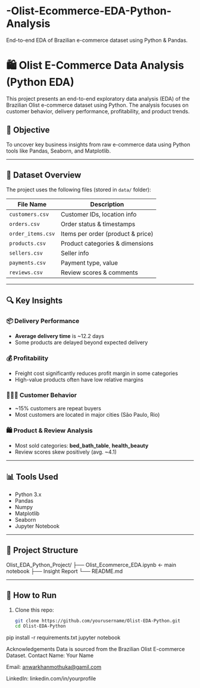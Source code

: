 # -Olist-Ecommerce-EDA-Python-Analysis
End-to-end EDA of Brazilian e-commerce dataset using Python &amp; Pandas.
# 🛍️ Olist E-Commerce Data Analysis (Python EDA)

This project presents an end-to-end exploratory data analysis (EDA) of the Brazilian Olist e-commerce dataset using Python. The analysis focuses on customer behavior, delivery performance, profitability, and product trends.

## 📌 Objective

To uncover key business insights from raw e-commerce data using Python tools like Pandas, Seaborn, and Matplotlib.

---

## 📁 Dataset Overview

The project uses the following files (stored in `data/` folder):

| File Name         | Description |
|-------------------|-------------|
| `customers.csv`   | Customer IDs, location info |
| `orders.csv`      | Order status & timestamps |
| `order_items.csv` | Items per order (product & price) |
| `products.csv`    | Product categories & dimensions |
| `sellers.csv`     | Seller info |
| `payments.csv`    | Payment type, value |
| `reviews.csv`     | Review scores & comments |

---

## 🔍 Key Insights

### 📦 Delivery Performance
- **Average delivery time** is ~12.2 days
- Some products are delayed beyond expected delivery

### 💰 Profitability
- Freight cost significantly reduces profit margin in some categories
- High-value products often have low relative margins

### 🧑‍🤝‍🧑 Customer Behavior
- ~15% customers are repeat buyers
- Most customers are located in major cities (São Paulo, Rio)

### 🛍️ Product & Review Analysis
- Most sold categories: **bed_bath_table**, **health_beauty**
- Review scores skew positively (avg. ~4.1)

---

## 📊 Tools Used

- Python 3.x
- Pandas
- Numpy
- Matplotlib
- Seaborn
- Jupyter Notebook

---

## 📂 Project Structure
Olist_EDA_Python_Project/
├── Olist_Ecommerce_EDA.ipynb ← main notebook
├── Insight Report
└── README.md

---

## 🚀 How to Run

1. Clone this repo:
   ```bash
   git clone https://github.com/yourusername/Olist-EDA-Python.git
   cd Olist-EDA-Python
pip install -r requirements.txt
jupyter notebook

 Acknowledgements
Data is sourced from the Brazilian Olist E-commerce Dataset.
Contact
Name: Your Name

Email: anwarkhanmothuka@gamil.com

LinkedIn: linkedin.com/in/yourprofile
